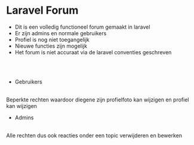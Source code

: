 # Laravel Forum
- Dit is een volledig functioneel forum gemaakt in laravel
- Er zijn admins en normale gebruikers
- Profiel is nog niet toegangelijk
- Nieuwe functies zijn mogelijk
- Het forum is niet accuraat via de laravel conventies geschreven
<br>
<br>

- Gebruikers
<br>
Beperkte rechten waardoor diegene zijn profielfoto kan wijzigen en profiel kan wijzigen


- Admins
<br>
Alle rechten dus ook reacties onder een topic verwijderen en bewerken 
